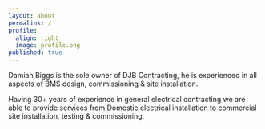 ```yaml
---
layout: about
permalink: /
profile:
  align: right
  image: profile.png
published: true
---
```


Damian Biggs is the sole owner of DJB Contracting, he is experienced in all aspects of BMS design, commissioning & site installation. 

Having 30+ years of experience in general electrical contracting we are able to provide services from Domestic electrical installation to commercial site installation, testing & commissioning.

